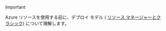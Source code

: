 > [!IMPORTANT]
> Azure リソースを使用する前に、デプロイ モデル ( [リソース マネージャーとクラシック](../articles/azure-resource-manager/resource-manager-deployment-model.md)) について理解します。
